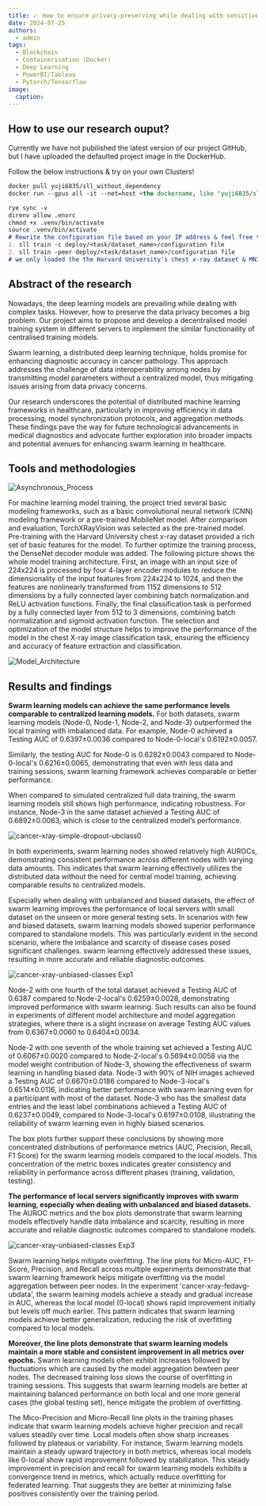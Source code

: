 ```yaml
---
title: 📈 How to ensure privacy-preserving while dealing with sensitive data, the research on Swarm Learning in Cancer Histopathology
date: 2024-07-25
authors:
  - admin
tags:
  - Blockchain
  - Containerisation (Docker)
  - Deep Learning
  - PowerBI/Tableau
  - Pytorch/Tensorflow
image:
  caption:
---
```


## How to use our research ouput?

Currently we have not pubilished the latest version of our project GitHub, but I have uploaded the defaulted project image in the DockerHub.

Follow the below instructions & try on your own Clusters!

```markdown
docker pull yuji6835/sll_without_dependency
docker run --gpus all -it --net=host <the dockername, like 'yuji6835/sll_without_dependency'> 
```

```markdown
rye sync -v
direnv allow .envrc
chmod +x .venv/bin/activate
source .venv/bin/activate
# Rewrite the configuration file based on your IP address & feel free to try other VPN channel tools for communication!
1. sll train -c deploy/<task/dataset_name>/configuration file
2. sll train -peer deploy/<task/dataset_name>/configuration file
# we only loaded the the Harvard University's chest x-ray dataset & MNIST in our defaulted dataset, feel free to add & change the model structure!
```


## Abstract of the research 

Nowadays, the deep learning models are prevailing while dealing with complex tasks. However, how to preserve the data privacy becomes a big problem. Our project aims to propose and develop a decentralised model training system in different servers to implement the similar functionaility of centralised training models. 

Swarm learning, a distributed deep learning technique, holds promise for enhancing diagnostic accuracy in cancer pathology. This approach addresses the challenge of data interoperability among nodes by transmitting model parameters without a centralized model, thus mitigating issues arising from data privacy concerns. 

Our research underscores the potential of distributed machine learning frameworks in healthcare, particularly in improving efficiency in data processing, model synchronization protocols, and aggregation methods. These findings pave the way for future technological advancements in medical diagnostics and advocate further exploration into broader impacts and potential avenues for enhancing swarm learning in healthcare.

## Tools and methodologies

![Asynchronous_Process](asynchroous_process.jpg)

For machine learning model training, the project tried several basic modeling frameworks, such as a basic convolutional neural network (CNN) modeling framework or a pre-trained MobileNet model. After comparison and evaluation, TorchXRayVision was selected as the pre-trained model. Pre-training with the Harvard University chest x-ray dataset provided a rich set of basic features for the model. To further optimize the training process, the DenseNet decoder module was added. The following picture shows the whole model training architecture. First, an image with an input size of 224x224 is processed by four 4-layer encoder modules to reduce the dimensionality of the input features from 224x224 to 1024, and then the features are nonlinearly transformed from 1152 dimensions to 512 dimensions by a fully connected layer combining batch normalization and ReLU activation functions. Finally, the final classification task is performed by a fully connected layer from 512 to 3 dimensions, combining batch normalization and sigmoid activation function. The selection and optimization of the model structure helps to improve the performance of the model in the chest X-ray image classification task, ensuring the efficiency and accuracy of feature extraction and classification.

![Model_Architecture](model_architecture.png)

## Results and findings

**Swarm learning models can achieve the same performance levels comparable to centralized learning models.** For both datasets, swarm learning models (Node-0, Node-1, Node-2, and Node-3) outperformed the local training with imbalanced data. For example, Node-0 achieved a Testing AUC of 0.6397±0.0036 compared to Node-0-local's 0.6192±0.0057.

Similarly, the testing AUC for Node-0 is 0.6282±0.0043 compared to Node-0-local's 0.6216±0.0065, demonstrating that even with less data and training sessions, swarm learning framework achieves comparable or better performance.

When compared to simulated centralized full data training, the swarm learning models still shows high performance, indicating robustness. For instance, Node-3 in the same dataset achieved a Testing AUC of 0.6892±0.0063, which is close to the centralized model’s performance.

![cancer-xray-simple-dropout-ubclass0](cancer-xray-simple-dropout-ubclass0.png)

In both experiments, swarm learning nodes showed relatively high AUROCs, demonstrating consistent performance across different nodes with varying data amounts. This indicates that swarm learning effectively utilizes the distributed data without the need for central model training, achieving comparable results to centralized models. 

Especially when dealing with unbalanced and biased datasets, the effect of swarm learning improves the performance of local servers with small dataset on the unseen or more general testing sets. In scenarios with few and biased datasets, swarm learning models showed superior performance compared to standalone models. This was particularly evident in the second scenario, where the imbalance and scarcity of disease cases posed significant challenges. swarm learning effectively addressed these issues, resulting in more accurate and reliable diagnostic outcomes.

![cancer-xray-unbiased-classes Exp1](cancer-xray-ubclass1.png)

Node-2 with one fourth of the total dataset achieved a Testing AUC of 0.6387 compared to Node-2-local's 0.6259±0.0028, demonstrating improved performance with swarm learning. Such results can also be found in experiments of different model architecture and model aggregation strategies, where there is a slight increase on average Testing AUC values from 0.6367±0.0060 to 0.6404±0.0034.  

Node-2 with one seventh of the whole training set achieved a Testing AUC of 0.6067±0.0020 compared to Node-2-local's 0.5694±0.0058 via the model weight contribution of Node-3, showing the effectiveness of swarm learning in handling biased data. Node-3 with 90\% of NIH images achieved a Testing AUC of 0.6670±0.0186 compared to Node-3-local's 0.6514±0.0116, indicating better performance with swarm learning even for a participant with most of the dataset. Node-3 who has the smallest data entries and the least label combinations achieved a Testing AUC of 0.6237±0.0049, compared to Node-3-local's 0.6197±0.0108, illustrating the reliability of swarm learning even in highly biased scenarios.

The box plots further support these conclusions by showing more concentrated distributions of performance metrics (AUC, Precision, Recall, F1 Score) for the swarm learning models compared to the local models. This concentration of the metric boxes indicates greater consistency and reliability in performance across different phases (training, validation, testing).

**The performance of local servers significantly improves with swarm learning, especially when dealing with unbalanced and biased datasets.** The AUROC metrics and the box plots demonstrate that swarm learning models effectively handle data imbalance and scarcity, resulting in more accurate and reliable diagnostic outcomes compared to standalone models.

![cancer-xray-unbiased-classes Exp3](cancer-xray-ubclass3.png)

Swarm learning helps mitigate overfitting. The line plots for Micro-AUC, F1-Score, Precision, and Recall across multiple experiments demonstrate that swarm learning framework helps mitigate overfitting via the model aggregation between peer nodes. In the experiment 'cancer-xray-fedavg-ubdata', the swarm learning models achieve a steady and gradual increase in AUC, whereas the local model (0-local) shows rapid improvement initially but levels off much earlier. This pattern indicates that swarm learning models achieve better generalization, reducing the risk of overfitting compared to local models. 

**Moreover, the line plots demonstrate that swarm learning models maintain a more stable and consistent improvement in all metrics over epochs.** Swarm learning models often exhibit increases followed by fluctuations which are caused by the model aggregation bewteen peer nodes. The decreased training loss slows the course of overfitting in training sessions. This suggests that swarm learning models are better at maintaining balanced performance on both local and one more general cases (the global testing set), hence mitigate the problem of overfitting.

The Mico-Precision and Micro-Recall line plots in the training phases indicate that swarm learning models achieve higher precision and recall values steadily over time. Local models often show sharp increases followed by plateaus or variability. For instance, Swarm learning models maintain a steady upward trajectory in both metrics, whereas local models like 0-local show rapid improvement followed by stabilization. This steady improvement in precision and recall for swarm learning models exhibits a convergence trend in metrics, which actually reduce overfitting for federated learning. That suggests they are better at minimizing false positives consistently over the training period.